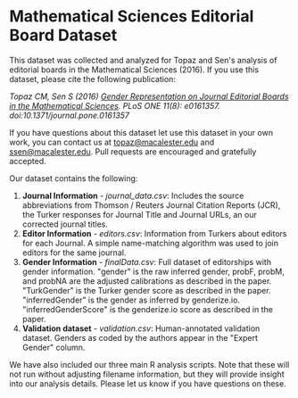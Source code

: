 # Mathematical Sciences Editorial Board Dataset

This dataset was collected and analyzed for Topaz and Sen's analysis of editorial boards in the Mathematical Sciences (2016).
If you use this dataset, please cite the following publication:

*Topaz CM, Sen S (2016) [Gender Representation on Journal Editorial Boards in the Mathematical Sciences](http://journals.plos.org/plosone/article?id=10.1371%2Fjournal.pone.0161357). PLoS ONE 11(8): e0161357. doi:10.1371/journal.pone.0161357*

If you have questions about this dataset let use this dataset in your own work, you can contact us at topaz@macalester.edu and ssen@macalester.edu. Pull requests are encouraged and gratefully accepted.

Our dataset contains the following:

1. **Journal Information** - *journal_data.csv*: Includes the source abbreviations from Thomson / Reuters Journal Citation Reports (JCR), the Turker responses for Journal Title and Journal URLs, an our corrected journal titles.
2. **Editor Information** - *editors.csv*: Information from Turkers about editors for each Journal. A simple name-matching algorithm was used to join editors for the same journal.
3. **Gender Information** - *finalData.csv*: Full dataset of editorships with gender information. "gender" is the raw inferred gender, probF, probM, and probNA are the adjusted calibrations as described in the paper. "TurkGender" is the Turker gender score as described in the paper. "inferredGender" is the gender as inferred by genderize.io. "inferredGenderScore" is the genderize.io score as described in the paper.
4. **Validation dataset** - *validation.csv*: Human-annotated validation dataset. Genders as coded by the authors appear in the "Expert Gender" column.

We have also included our three main R analysis scripts. Note that these will not run without adjusting filename information, but they will provide insight into our analysis details. Please let us know if you have questions on these.
